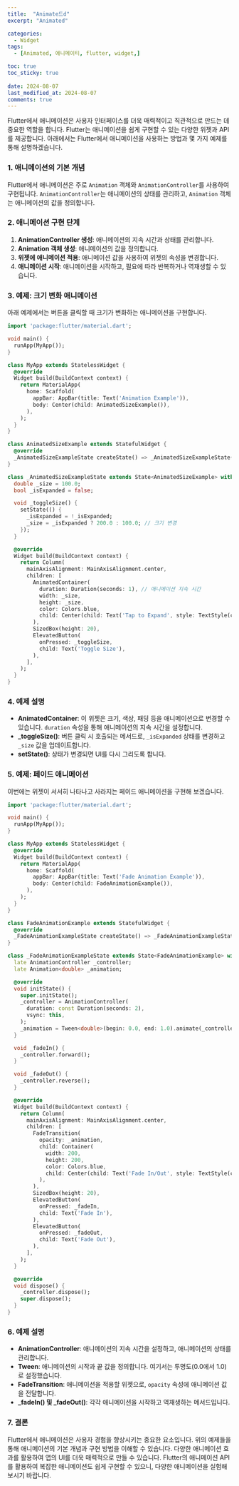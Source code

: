 ```yaml
---
title:  "Animate드d" 
excerpt: "Animated"

categories:
  - Widget
tags:
  - [Animated, 에니메이티, flutter, widget,]

toc: true
toc_sticky: true
 
date: 2024-08-07
last_modified_at: 2024-08-07
comments: true
---
```

Flutter에서 애니메이션은 사용자 인터페이스를 더욱 매력적이고 직관적으로 만드는 데 중요한 역할을 합니다. Flutter는 애니메이션을 쉽게 구현할 수 있는 다양한 위젯과 API를 제공합니다. 아래에서는 Flutter에서 애니메이션을 사용하는 방법과 몇 가지 예제를 통해 설명하겠습니다.

### 1. **애니메이션의 기본 개념**

Flutter에서 애니메이션은 주로 `Animation` 객체와 `AnimationController`를 사용하여 구현됩니다. `AnimationController`는 애니메이션의 상태를 관리하고, `Animation` 객체는 애니메이션의 값을 정의합니다.

### 2. **애니메이션 구현 단계**

1. **AnimationController 생성**: 애니메이션의 지속 시간과 상태를 관리합니다.
2. **Animation 객체 생성**: 애니메이션의 값을 정의합니다.
3. **위젯에 애니메이션 적용**: 애니메이션 값을 사용하여 위젯의 속성을 변경합니다.
4. **애니메이션 시작**: 애니메이션을 시작하고, 필요에 따라 반복하거나 역재생할 수 있습니다.

### 3. **예제: 크기 변화 애니메이션**

아래 예제에서는 버튼을 클릭할 때 크기가 변화하는 애니메이션을 구현합니다.

```dart
import 'package:flutter/material.dart';

void main() {
  runApp(MyApp());
}

class MyApp extends StatelessWidget {
  @override
  Widget build(BuildContext context) {
    return MaterialApp(
      home: Scaffold(
        appBar: AppBar(title: Text('Animation Example')),
        body: Center(child: AnimatedSizeExample()),
      ),
    );
  }
}

class AnimatedSizeExample extends StatefulWidget {
  @override
  _AnimatedSizeExampleState createState() => _AnimatedSizeExampleState();
}

class _AnimatedSizeExampleState extends State<AnimatedSizeExample> with SingleTickerProviderStateMixin {
  double _size = 100.0;
  bool _isExpanded = false;

  void _toggleSize() {
    setState(() {
      _isExpanded = !_isExpanded;
      _size = _isExpanded ? 200.0 : 100.0; // 크기 변경
    });
  }

  @override
  Widget build(BuildContext context) {
    return Column(
      mainAxisAlignment: MainAxisAlignment.center,
      children: [
        AnimatedContainer(
          duration: Duration(seconds: 1), // 애니메이션 지속 시간
          width: _size,
          height: _size,
          color: Colors.blue,
          child: Center(child: Text('Tap to Expand', style: TextStyle(color: Colors.white))),
        ),
        SizedBox(height: 20),
        ElevatedButton(
          onPressed: _toggleSize,
          child: Text('Toggle Size'),
        ),
      ],
    );
  }
}
```

### 4. **예제 설명**

- **AnimatedContainer**: 이 위젯은 크기, 색상, 패딩 등을 애니메이션으로 변경할 수 있습니다. `duration` 속성을 통해 애니메이션의 지속 시간을 설정합니다.
- **_toggleSize()**: 버튼 클릭 시 호출되는 메서드로, `_isExpanded` 상태를 변경하고 `_size` 값을 업데이트합니다.
- **setState()**: 상태가 변경되면 UI를 다시 그리도록 합니다.

### 5. **예제: 페이드 애니메이션**

이번에는 위젯이 서서히 나타나고 사라지는 페이드 애니메이션을 구현해 보겠습니다.

```dart
import 'package:flutter/material.dart';

void main() {
  runApp(MyApp());
}

class MyApp extends StatelessWidget {
  @override
  Widget build(BuildContext context) {
    return MaterialApp(
      home: Scaffold(
        appBar: AppBar(title: Text('Fade Animation Example')),
        body: Center(child: FadeAnimationExample()),
      ),
    );
  }
}

class FadeAnimationExample extends StatefulWidget {
  @override
  _FadeAnimationExampleState createState() => _FadeAnimationExampleState();
}

class _FadeAnimationExampleState extends State<FadeAnimationExample> with SingleTickerProviderStateMixin {
  late AnimationController _controller;
  late Animation<double> _animation;

  @override
  void initState() {
    super.initState();
    _controller = AnimationController(
      duration: const Duration(seconds: 2),
      vsync: this,
    );
    _animation = Tween<double>(begin: 0.0, end: 1.0).animate(_controller);
  }

  void _fadeIn() {
    _controller.forward();
  }

  void _fadeOut() {
    _controller.reverse();
  }

  @override
  Widget build(BuildContext context) {
    return Column(
      mainAxisAlignment: MainAxisAlignment.center,
      children: [
        FadeTransition(
          opacity: _animation,
          child: Container(
            width: 200,
            height: 200,
            color: Colors.blue,
            child: Center(child: Text('Fade In/Out', style: TextStyle(color: Colors.white))),
          ),
        ),
        SizedBox(height: 20),
        ElevatedButton(
          onPressed: _fadeIn,
          child: Text('Fade In'),
        ),
        ElevatedButton(
          onPressed: _fadeOut,
          child: Text('Fade Out'),
        ),
      ],
    );
  }

  @override
  void dispose() {
    _controller.dispose();
    super.dispose();
  }
}
```

### 6. **예제 설명**

- **AnimationController**: 애니메이션의 지속 시간을 설정하고, 애니메이션의 상태를 관리합니다.
- **Tween**: 애니메이션의 시작과 끝 값을 정의합니다. 여기서는 투명도(0.0에서 1.0)로 설정했습니다.
- **FadeTransition**: 애니메이션을 적용할 위젯으로, `opacity` 속성에 애니메이션 값을 전달합니다.
- **_fadeIn() 및 _fadeOut()**: 각각 애니메이션을 시작하고 역재생하는 메서드입니다.

### 7. **결론**

Flutter에서 애니메이션은 사용자 경험을 향상시키는 중요한 요소입니다. 위의 예제들을 통해 애니메이션의 기본 개념과 구현 방법을 이해할 수 있습니다. 다양한 애니메이션 효과를 활용하여 앱의 UI를 더욱 매력적으로 만들 수 있습니다. Flutter의 애니메이션 API를 활용하여 복잡한 애니메이션도 쉽게 구현할 수 있으니, 다양한 애니메이션을 실험해 보시기 바랍니다. 

